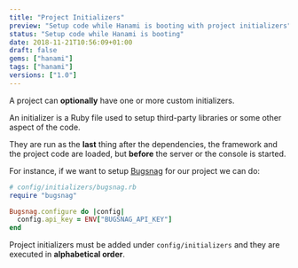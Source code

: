 ```yaml
---
title: "Project Initializers"
preview: "Setup code while Hanami is booting with project initializers"
status: "Setup code while Hanami is booting"
date: 2018-11-21T10:56:09+01:00
draft: false
gems: ["hanami"]
tags: ["hanami"]
versions: ["1.0"]
---
```


A project can **optionally** have one or more custom initializers.

An initializer is a Ruby file used to setup third-party libraries or some other aspect of the code.

They are run as the **last** thing after the dependencies, the framework and the project code are loaded, but **before** the server or the console is started.

For instance, if we want to setup [Bugsnag](https://bugsnag.com) for our project we can do:

```ruby
# config/initializers/bugsnag.rb
require "bugsnag"

Bugsnag.configure do |config|
  config.api_key = ENV["BUGSNAG_API_KEY"]
end
```

Project initializers must be added under `config/initializers` and they are executed in **alphabetical order**.
